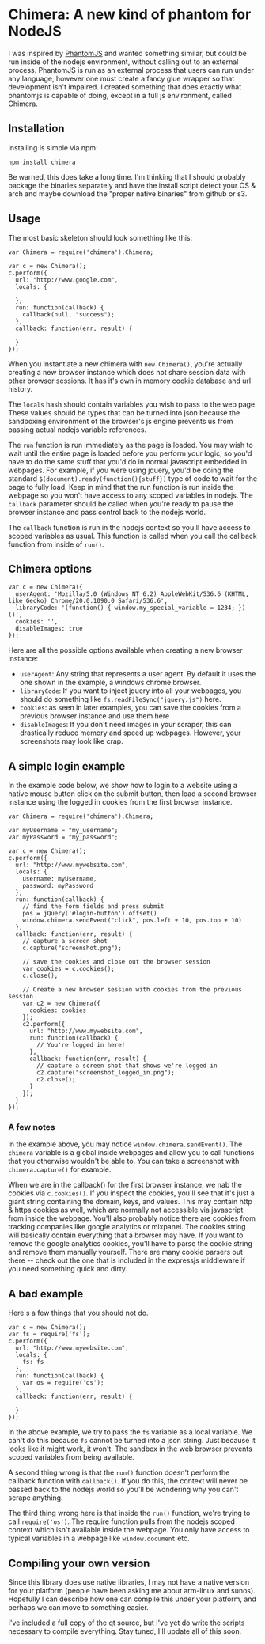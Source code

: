 # Chimera: A new kind of phantom for NodeJS

I was inspired by [PhantomJS](http://phantomjs.org) and wanted something similar, but could be run inside of the nodejs
environment, without calling out to an external process.  PhantomJS is run as an external process that users can run
under any language, however one must create a fancy glue wrapper so that development isn't impaired.  I created
something that does exactly what phantomjs is capable of doing, except in a full js environment, called Chimera.

## Installation

Installing is simple via npm:

    npm install chimera
    
Be warned, this does take a long time.  I'm thinking that I should probably package the binaries separately and have 
the install script detect your OS & arch and maybe download the "proper native binaries" from github or s3.

## Usage

The most basic skeleton should look something like this:

    var Chimera = require('chimera').Chimera;

    var c = new Chimera();
    c.perform({
      url: "http://www.google.com",
      locals: {

      },
      run: function(callback) {
        callback(null, "success");
      },
      callback: function(err, result) {
    
      }
    });

When you instantiate a new chimera with `new Chimera()`, you're actually creating a new browser instance which does
not share session data with other browser sessions.  It has it's own in memory cookie database and url history.  

The `locals` hash should contain variables you wish to pass to the web page.  These values should be types that can be
turned into json because the sandboxing environment of the browser's js engine prevents us from passing actual nodejs
variable references.

The `run` function is run immediately as the page is loaded.  You may wish to wait until the entire page is loaded 
before you perform your logic, so you'd have to do the same stuff that you'd do in normal javascript embedded in
webpages.  For example, if you were using jquery, you'd be doing the standard `$(document).ready(function(){stuff})`
type of code to wait for the page to fully load.  Keep in mind that the run function is run inside the webpage
so you won't have access to any scoped variables in nodejs.  The `callback` parameter should be called when you're
ready to pause the browser instance and pass control back to the nodejs world.

The `callback` function is run in the nodejs context so you'll have access to scoped variables as usual.  This 
function is called when you call the callback function from inside of `run()`.

## Chimera options

    var c = new Chimera({
      userAgent: 'Mozilla/5.0 (Windows NT 6.2) AppleWebKit/536.6 (KHTML, like Gecko) Chrome/20.0.1090.0 Safari/536.6',
      libraryCode: '(function() { window.my_special_variable = 1234; })()',
      cookies: '',
      disableImages: true
    });
    
Here are all the possible options available when creating a new browser instance:

- `userAgent`: Any string that represents a user agent.  By default it uses the one shown in the example, a windows chrome browser.
- `libraryCode`: If you want to inject jquery into all your webpages, you should do something like `fs.readFileSync("jquery.js")` here.
- `cookies`: as seen in later examples, you can save the cookies from a previous browser instance and use them here
- `disableImages`: If you don't need images in your scraper, this can drastically reduce memory and speed up webpages.  However, your screenshots may look like crap.

## A simple login example

In the example code below, we show how to login to a website using a native mouse button click on the submit button, then load a second
browser instance using the logged in cookies from the first browser instance.

    var Chimera = require('chimera').Chimera;

    var myUsername = "my_username";
    var myPassword = "my_password";

    var c = new Chimera();
    c.perform({
      url: "http://www.mywebsite.com",
      locals: {
        username: myUsername,
        password: myPassword
      },
      run: function(callback) {
        // find the form fields and press submit
        pos = jQuery('#login-button').offset()
        window.chimera.sendEvent("click", pos.left + 10, pos.top + 10)
      },
      callback: function(err, result) {
        // capture a screen shot
        c.capture("screenshot.png");

        // save the cookies and close out the browser session
        var cookies = c.cookies();
        c.close();
    
        // Create a new browser session with cookies from the previous session
        var c2 = new Chimera({
          cookies: cookies
        });
        c2.perform({
          url: "http://www.mywebsite.com",
          run: function(callback) {
            // You're logged in here!
          },
          callback: function(err, result) {
            // capture a screen shot that shows we're logged in
            c2.capture("screenshot_logged_in.png");
            c2.close();
          }
        });
      }
    });
    
### A few notes

In the example above, you may notice `window.chimera.sendEvent()`.  The `chimera` variable is a global inside webpages and
allow you to call functions that you otherwise wouldn't be able to.  You can take a screenshot with `chimera.capture()` for
example.

When we are in the callback() for the first browser instance, we nab the cookies via `c.cookies()`.  If you inspect the
cookies, you'll see that it's just a giant string containing the domain, keys, and values.  This may contain http & https
cookies as well, which are normally not accessible via javascript from inside the webpage.  You'll also probably notice
there are cookies from tracking companies like google analytics or mixpanel.  The cookies string will basically contain
everything that a browser may have.  If you want to remove the google analytics cookies, you'll have to parse the cookie
string and remove them manually yourself.  There are many cookie parsers out there -- check out the one that is included in
the expressjs middleware if you need something quick and dirty.

## A bad example

Here's a few things that you should not do.

    var c = new Chimera();
    var fs = require('fs');
    c.perform({
      url: "http://www.mywebsite.com",
      locals: {
        fs: fs
      },
      run: function(callback) {
        var os = require('os');
      },
      callback: function(err, result) {
        
      }
    });
    
In the above example, we try to pass the `fs` variable as a local variable.  We can't do this because `fs` cannot be 
turned into a json string.  Just because it looks like it might work, it won't.  The sandbox in the web browser
prevents scoped variables from being available.

A second thing wrong is that the `run()` function doesn't perform the callback function with `callback()`.  If you do
this, the context will never be passed back to the nodejs world so you'll be wondering why you can't scrape anything.

The third thing wrong here is that inside the `run()` function, we're trying to call `require('os')`.  The require
function pulls from the nodejs scoped context which isn't available inside the webpage.  You only have access to typical
variables in a webpage like `window.document` etc.

## Compiling your own version

Since this library does use native libraries, I may not have a native version for your platform (people have been asking
me about arm-linux and sunos).  Hopefully I can describe how one can compile this under your platform, and perhaps we can
move to something easier.  

I've included a full copy of the qt source, but I've yet do write the scripts necessary to compile everything.  Stay tuned,
I'll update all of this soon.

